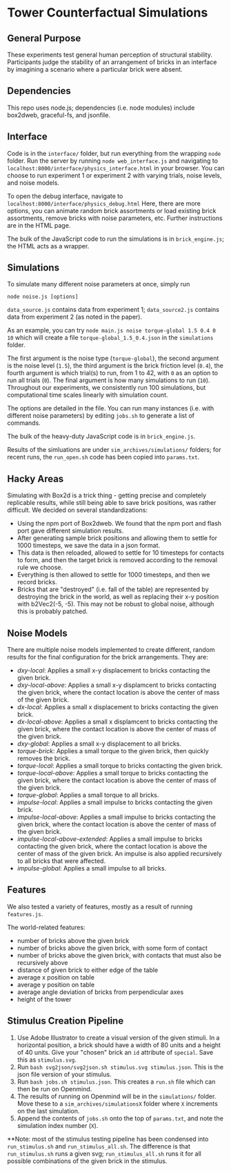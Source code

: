 # Tower Counterfactual Simulations

## General Purpose
These experiments test general human perception of structural stability. Participants judge the stability of an arrangement of bricks in an interface by imagining a scenario where a particular brick were absent.

## Dependencies
This repo uses node.js; dependencies (i.e. node modules) include box2dweb, graceful-fs, and jsonfile.

## Interface
Code is in the `interface/` folder, but run everything from the wrapping `node` folder. Run the server by running `node web_interface.js` and navigating to `localhost:8000/interface/physics_interface.html` in your browser. You can choose to run experiment 1 or experiment 2 with varying trials, noise levels, and noise models.

To open the debug interface, navigate to `localhost:8000/interface/physics_debug.html` Here, there are more options, you can animate random brick assortments or load existing brick assortments, remove bricks with noise parameters, etc. Further instructions are in the HTML page.

The bulk of the JavaScript code to run the simulations is in `brick_engine.js`; the HTML acts as a wrapper.

## Simulations
To simulate many different noise parameters at once, simply run

```
node noise.js [options]
```

`data_source.js` contains data from experiment 1; `data_source2.js` contains data from experiment 2 (as noted in the paper).

As an example, you can try `node main.js noise torque-global 1.5 0.4 0 10` which will create a file `torque-global_1.5_0.4.json` in the `simulations` folder.

The first argument is the noise type (`torque-global`), the second argument is the noise level (`1.5`), the third argument is the brick friction level (`0.4`), the fourth argument is which trial(s) to run, from 1 to 42, with `0` as an option to run all trials (`0`). The final argument is how many simulations to run (`10`). Throughout our experiments, we consistently run 100 simulations, but computational time scales linearly with simulation count.

The options are detailed in the file. You can run many instances (i.e. with different noise parameters) by editing `jobs.sh` to generate a list of commands.

The bulk of the heavy-duty JavaScript code is in `brick_engine.js`.

Results of the simluations are under `sim_archives/simulations/` folders; for recent runs, the `run_open.sh` code has been copied into `params.txt`.

## Hacky Areas
Simulating with Box2d is a trick thing - getting precise and completely replicable results, while still being able to save brick positions, was rather difficult. We decided on several standardizations:

- Using the npm port of Box2dweb. We found that the npm port and flash port gave different simulation results.
- After generating sample brick positions and allowing them to settle for 1000 timesteps, we save the data in a json format.
- This data is then reloaded, allowed to settle for 10 timesteps for contacts to form, and then the target brick is removed according to the removal rule we choose.
- Everything is then allowed to settle for 1000 timesteps, and then we record bricks.
- Bricks that are "destroyed" (i.e. fall of the table) are represented by destroying the brick in the world, as well as replacing their x-y position with b2Vec2(-5, -5). This may not be robust to global noise, although this is probably patched.

## Noise Models
There are multiple noise models implemented to create different, random results for the final configuration for the brick arrangements. They are:

- *dxy-local*: Applies a small x-y displacement to bricks contacting the given brick.
- *dxy-local-above*: Applies a small x-y displamcent to bricks contacting the given brick, where the contact location is above the center of mass of the given brick.
- *dx-local*: Applies a small x displacement to bricks contacting the given brick.
- *dx-local-above*: Applies a small x displamcent to bricks contacting the given brick, where the contact location is above the center of mass of the given brick.
- *dxy-global*: Applies a small x-y displacement to all bricks.
- *torque-brick*: Applies a small torque to the given brick, then quickly removes the brick.
- *torque-local*: Applies a small torque to bricks contacting the given brick.
- *torque-local-above*: Applies a small torque to bricks contacting the given brick, where the contact location is above the center of mass of the given brick.
- *torque-global*: Applies a small torque to all bricks.
- *impulse-local*: Applies a small impulse to bricks contacting the given brick.
- *impulse-local-above*: Applies a small impulse to bricks contacting the given brick, where the contact location is above the center of mass of the given brick.
- *impulse-local-above-extended*: Applies a small impulse to bricks contacting the given brick, where the contact location is above the center of mass of the given brick. An impulse is also applied recursively to all bricks that were affected.
- *impulse-global*: Applies a small impulse to all bricks.

## Features
We also tested a variety of features, mostly as a result of running `features.js`.

The world-related features:
- number of bricks above the given brick
- number of bricks above the given brick, with some form of contact
- number of bricks above the given brick, with contacts that must also be recursively above
- distance of given brick to either edge of the table
- average x position on table
- average y position on table
- average angle deviation of bricks from perpendicular axes
- height of the tower

## Stimulus Creation Pipeline
1. Use Adobe Illustrator to create a visual version of the given stimuli. In a horizontal position, a brick should have a width of 80 units and a height of 40 units. Give your "chosen" brick an `id` attribute of `special`. Save this as `stimulus.svg`.
2. Run `bash svg2json/svg2json.sh stimulus.svg stimulus.json`. This is the json file version of your stimulus.
3. Run `bash jobs.sh stimulus.json`. This creates a `run.sh` file which can then be run on Openmind.
4. The results of running on Openmind will be in the `simulations/` folder. Move these to a `sim_archives/simulationsX` folder where `X` increments on the last simulation.
5. Append the contents of `jobs.sh` onto the top of `params.txt`, and note the simulation index number (`X`).

**Note: most of the stimulus testing pipeline has been condensed into `run_stimulus.sh` and `run_stimulus_all.sh`. The difference is that `run_stimulus.sh` runs a given svg; `run_stimulus_all.sh` runs it for all possible combinations of the given brick in the stimulus.
